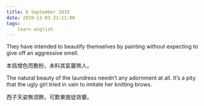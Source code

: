 ```yaml
---
title: 6 September 2019
date: 2019-11-03 21:11:00
tags:
    learn english
---
```

<p>

</p><p><span lang="EN-US">They have intended to beautify themselves
by painting without expecting to give off an aggressive smell. </span></p><p>

</p><p>&#x672C;&#x7232;&#x589E;&#x8272;&#x800C;&#x6577;&#x7C89;&#xFF0C;&#x672A;&#x6599;&#x5176;&#x6C23;&#x8972;&#x715E;&#x4EBA;&#x3002;</p><p><span lang="EN-US">The natural beauty of the laundress needn&#x2019;t
any adornment at all. It&#x2019;s a pity that the ugly girl tried in vain to imitate
her knitting brows.</span></p><p>

</p><p>&#x897F;&#x5B50;&#x5929;&#x59FF;&#x7121;&#x9808;&#x98FE;&#xFF0C;&#x53EF;&#x6B4E;&#x6771;&#x65BD;&#x5F92;&#x6548;&#x9870;&#x3002;<span lang="EN-US"></span></p><p>

<b></b><i></i><u></u><br></p>